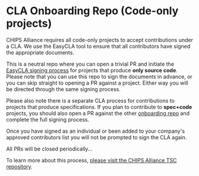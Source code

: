 # CLA Onboarding Repo (Code-only projects)

CHIPS Alliance requires all code-only projects to accept contributions under a CLA. We use the EasyCLA tool to ensure that all contributors have signed the appropriate documents.

This is a neutral repo where you can open a trivial PR and initiate the [EasyCLA signing process](https://github.com/chipsalliance/tsc/tree/main/cla) for projects that produce **only source code**. Please note that you can use this repo to sign the documents in advance, or you can skip straight to opening a PR against a project. Either way you will be directed through the same signing process.

Please also note there is a separate CLA process for contributions to projects that produce specifications. If you plan to contribute to **spec+code** projects, you should also open a PR against the other [onboarding repo](https://github.com/chipsalliance/EasyCLA-specs_and_code) and complete the full signing process.

Once you have signed as an individual or been added to your company's approved contributors list you will not be prompted to sign the CLA again.

All PRs will be closed periodically...

To learn more about this process, [please visit the CHIPS Alliance TSC repository](https://github.com/chipsalliance/tsc/tree/main/cla).

